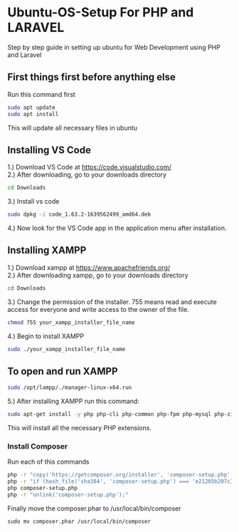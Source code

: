 # Ubuntu-OS-Setup For PHP and LARAVEL
Step by step guide in setting up ubuntu for Web Development using PHP and Laravel

## First things first before anything else
Run this command first
``` bash
sudo apt update
sudo apt install
```
This will update all necessary files in ubuntu
## Installing VS Code
1.) Download VS Code at https://code.visualstudio.com/ <br>
2.) After downloading, go to your downloads directory
``` bash
cd Downloads
```
3.) Install vs code
``` bash
sudo dpkg -i code_1.63.2-1639562499_amd64.deb
```
4.) Now look for the VS Code app in the application menu after installation.

## Installing XAMPP
1.) Download xampp at https://www.apachefriends.org/ <br>
2.) After downloading xampp, go to your downloads directory
``` bash
cd Downloads
```
3.) Change the permission of the installer. 755 means read and execute access for everyone and write access to the owner of the file.
``` bash
chmod 755 your_xampp_installer_file_name
```
4.) Begin to install XAMPP
``` bash
sudo ./your_xampp_installer_file_name
```
## To open and run XAMPP
``` bash
sudo /opt/lampp/./manager-linux-x64.run
```
5.) After installing XAMPP run this command:
``` bash
sudo apt-get install -y php php-cli php-common php-fpm php-mysql php-zip php-gd php-mbstring php-curl php-xml php-bcmath openssl php-json php-tokenizer
```
This will install all the necessary PHP extensions.

### Install Composer
Run each of this commands
``` bash
php -r "copy('https://getcomposer.org/installer', 'composer-setup.php');"
php -r "if (hash_file('sha384', 'composer-setup.php') === 'e21205b207c3ff031906575712edab6f13eb0b361f2085f1f1237b7126d785e826a450292b6cfd1d64d92e6563bbde02') { echo 'Installer verified'; } else { echo 'Installer corrupt'; unlink('composer-setup.php'); } echo PHP_EOL;"
php composer-setup.php
php -r "unlink('composer-setup.php');"
```
Finally move the composer.phar to /usr/local/bin/composer
```
sudo mv composer.phar /usr/local/bin/composer
```
